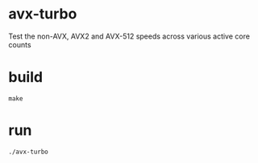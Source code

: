 # avx-turbo

Test the non-AVX, AVX2 and AVX-512 speeds across various active core counts

# build

    make
    
# run

    ./avx-turbo
